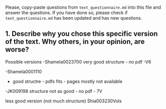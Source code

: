 

Please, copy-paste questions from `text_questionnaire.md` into this file and answer the questions.
If you have done so, please check if `text_questionnaire.md` has been updated and has new questions.

## 1. Describe why you chose this specific version of the text. Why others, in your opinion, are worse?

Possible versions
-Shamela0023700 
very good structure - no pdf -V6 

-Shamela0001110
- good structre - pdfs fits - pages mostly not available

-JK009198 
structure not as good  - no pdf - 7V

less good version (not much structure)
Shia003230Vols
